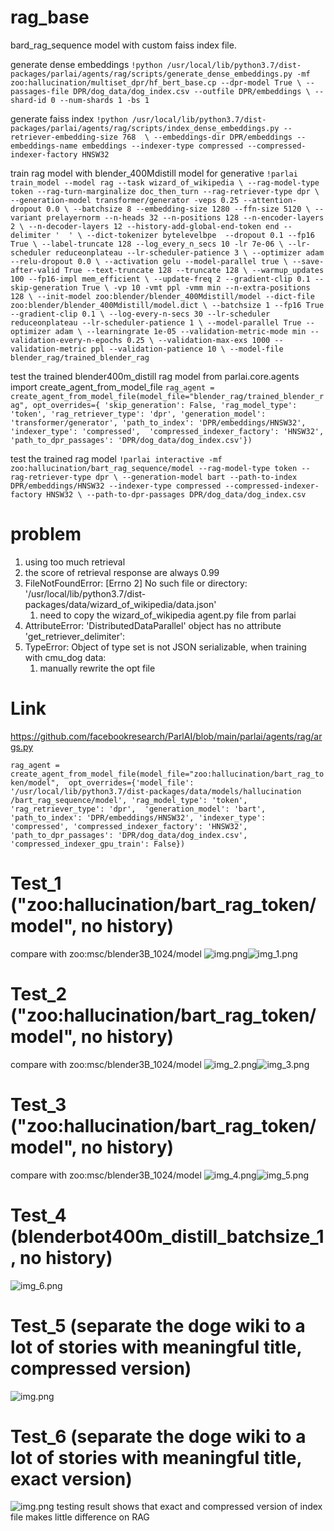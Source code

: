 rag_base
===============
bard_rag_sequence model with custom faiss index file. 

generate dense embeddings
`!python /usr/local/lib/python3.7/dist-packages/parlai/agents/rag/scripts/generate_dense_embeddings.py -mf zoo:hallucination/multiset_dpr/hf_bert_base.cp --dpr-model True \
--passages-file DPR/dog_data/dog_index.csv --outfile DPR/embeddings \
--shard-id 0 --num-shards 1 -bs 1`

generate faiss index
`!python /usr/local/lib/python3.7/dist-packages/parlai/agents/rag/scripts/index_dense_embeddings.py --retriever-embedding-size 768  \
--embeddings-dir DPR/embeddings --embeddings-name embeddings --indexer-type compressed --compressed-indexer-factory HNSW32
`

train rag model with blender_400Mdistill model for generative
`!parlai train_model --model rag --task wizard_of_wikipedia \
--rag-model-type token --rag-turn-marginalize doc_then_turn --rag-retriever-type dpr \
--generation-model transformer/generator -veps 0.25 --attention-dropout 0.0 \
--batchsize 8 --embedding-size 1280 --ffn-size 5120 \
--variant prelayernorm --n-heads 32 --n-positions 128 --n-encoder-layers 2 \
--n-decoder-layers 12 --history-add-global-end-token end --delimiter '  ' \
--dict-tokenizer bytelevelbpe  --dropout 0.1 --fp16 True \
--label-truncate 128 --log_every_n_secs 10 -lr 7e-06 \
--lr-scheduler reduceonplateau --lr-scheduler-patience 3 \
--optimizer adam --relu-dropout 0.0 \
--activation gelu --model-parallel true \
--save-after-valid True --text-truncate 128 --truncate 128 \
--warmup_updates 100 --fp16-impl mem_efficient \
--update-freq 2 --gradient-clip 0.1 --skip-generation True \
-vp 10 -vmt ppl -vmm min --n-extra-positions 128 \
--init-model zoo:blender/blender_400Mdistill/model --dict-file zoo:blender/blender_400Mdistill/model.dict \
--batchsize 1 --fp16 True --gradient-clip 0.1 \
--log-every-n-secs 30 --lr-scheduler reduceonplateau --lr-scheduler-patience 1 \
--model-parallel True --optimizer adam \
--learningrate 1e-05 --validation-metric-mode min --validation-every-n-epochs 0.25 \
--validation-max-exs 1000 --validation-metric ppl --validation-patience 10 \
--model-file blender_rag/trained_blender_rag
`

test the trained blender400m_distill rag model
from parlai.core.agents import create_agent_from_model_file
`rag_agent = create_agent_from_model_file(model_file="blender_rag/trained_blender_rag", opt_overrides={
'skip_generation': False, 'rag_model_type': 'token', 'rag_retriever_type': 'dpr', 'generation_model':
'transformer/generator', 'path_to_index': 'DPR/embeddings/HNSW32', 'indexer_type': 'compressed', 
'compressed_indexer_factory': 'HNSW32', 'path_to_dpr_passages': 'DPR/dog_data/dog_index.csv'})`

test the trained rag model
`!parlai interactive -mf zoo:hallucination/bart_rag_sequence/model --rag-model-type token --rag-retriever-type dpr \
--generation-model bart --path-to-index DPR/embeddings/HNSW32 --indexer-type compressed --compressed-indexer-factory HNSW32 \
--path-to-dpr-passages DPR/dog_data/dog_index.csv`


problem
===============
1. using too much retrieval
2. the score of retrieval response are always 0.99
3. FileNotFoundError: [Errno 2] No such file or directory: '/usr/local/lib/python3.7/dist-packages/data/wizard_of_wikipedia/data.json'
   1. need to copy the wizard_of_wikipedia agent.py file from parlai
4. AttributeError: 'DistributedDataParallel' object has no attribute 'get_retriever_delimiter':
5. TypeError: Object of type set is not JSON serializable, when training with cmu_dog data:
   1. manually rewrite the opt file


Link
===============
https://github.com/facebookresearch/ParlAI/blob/main/parlai/agents/rag/args.py

`rag_agent = create_agent_from_model_file(model_file="zoo:hallucination/bart_rag_token/model", 
opt_overrides={'model_file': '/usr/local/lib/python3.7/dist-packages/data/models/hallucination
/bart_rag_sequence/model', 'rag_model_type': 'token', 'rag_retriever_type': 'dpr', 
'generation_model': 'bart', 'path_to_index': 'DPR/embeddings/HNSW32', 'indexer_type': 'compressed',
'compressed_indexer_factory': 'HNSW32', 'path_to_dpr_passages': 'DPR/dog_data/dog_index.csv', 
'compressed_indexer_gpu_train': False})
`

Test_1 ("zoo:hallucination/bart_rag_token/model", no history)
===============
compare with zoo:msc/blender3B_1024/model
![img.png](img/img_2.png)![img_1.png](img/img_3.png)


Test_2 ("zoo:hallucination/bart_rag_token/model", no history)
===============
compare with zoo:msc/blender3B_1024/model
![img_2.png](img/img_2.png)![img_3.png](img/img_3.png)


Test_3 ("zoo:hallucination/bart_rag_token/model", no history)
===============
compare with zoo:msc/blender3B_1024/model
![img_4.png](img/img_4.png)![img_5.png](img/img_5.png)


Test_4 (blenderbot400m_distill_batchsize_1, no history)
===============
![img_6.png](img/img_6.png)

Test_5 (separate the doge wiki to a lot of stories with meaningful title, compressed version)
===============
![img.png](img/img_8.png)

Test_6 (separate the doge wiki to a lot of stories with meaningful title, exact version)
===============
![img.png](img/img_9.png)
testing result shows that exact and compressed version of index file makes little difference on RAG